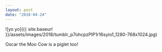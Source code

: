 ```yaml
---
layout: post
date: "2018-04-24"
---
```


![yo yo]({{ site.baseurl }}/assets/images/2018/tumblr_p7ohcpzPlP1r16syio1_1280-768x1024.jpg)

Oscar the Moo Cow is a piglet too!
